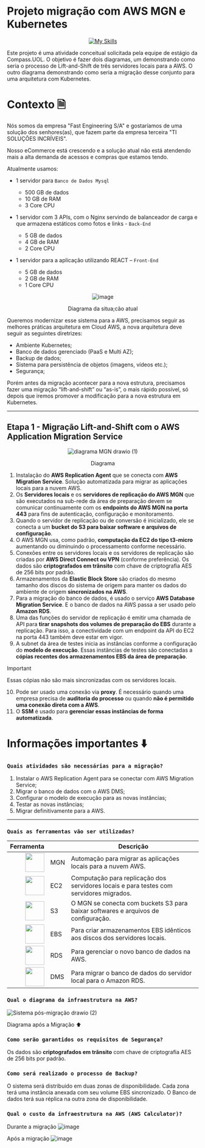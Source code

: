 # Projeto migração com AWS MGN e Kubernetes
<div align="center">

[![My Skills](https://skillicons.dev/icons?i=aws,kubernetes)](https://skillicons.dev)

</div>

Este projeto é uma atividade conceitual solicitada pela equipe de estágio da Compass.UOL. O objetivo é fazer dois diagramas, um demonstrando como seria o processo de Lift-and-Shift de três servidores locais para a AWS. O outro diagrama demonstrando como seria a migração desse conjunto para uma arquitetura com Kubernetes.

# Contexto 🗎
Nós somos da empresa "Fast Engineering S/A" e gostaríamos de uma solução dos senhores(as), que fazem parte da empresa terceira "TI SOLUÇÕES INCRÍVEIS".

Nosso eCommerce está crescendo e a solução atual não está atendendo mais a alta demanda de acessos e compras que estamos tendo.

Atualmente usamos:

- 1 servidor para `Banco de Dados Mysql` 
   - 500 GB de dados
   - 10 GB de RAM
   - 3 Core CPU

- 1 servidor com 3 APIs, com o Nginx servindo de balanceador de carga e que armazena estáticos como fotos e links - `Back-End`
   - 5 GB de dados
   - 4 GB de RAM
   - 2 Core CPU

- 1 servidor para a aplicação utilizando REACT – `Front-End`
   - 5 GB de dados
   - 2 GB de RAM
   - 1 Core CPU





<div align="center">

![image](https://github.com/user-attachments/assets/aed6046f-9050-4a13-8b6b-cad808b385ce)
<p>Diagrama da situa;cão atual</p>

</div>

Queremos modernizar esse sistema para a AWS, precisamos seguir as melhores práticas arquitetura em Cloud AWS, a nova arquitetura deve seguir as seguintes diretrizes:

- Ambiente Kubernetes;
- Banco de dados gerenciado (PaaS e Multi AZ);
- Backup de dados;
- Sistema para persistência de objetos (imagens, vídeos etc.);
- Segurança;

Porém antes da migração acontecer para a nova estrutura, precisamos fazer uma migração “lift-and-shift” ou “as-is”, o mais rápido possível, só depois que iremos promover a modificação para a nova estrutura em Kubernetes.




---

## Etapa 1 - Migração Lift-and-Shift com o AWS Application Migration Service

<div align="center">

![diagrama MGN drawio (1)](https://github.com/user-attachments/assets/a098cb0f-3724-43ea-83b3-0ab30e94fb4f)

Diagrama

</div>

1. Instalação do **AWS Replication Agent** que se conecta com **AWS Migration Service**. Solução automatizada para migrar as aplicações locais para a nuvem AWS.
2. Os **Servidores locais** e os **servidores de replicação do AWS MGN** que são executados na sub-rede da área de preparação devem se comunicar continuamente com os **endpoints do AWS MGN na porta 443** para fins de autenticação, configuração e monitoramento. 
3. Quando o servidor de replicação ou de conversão é inicializado, ele se conecta a um **bucket do S3 para baixar software e arquivos de configuração**.
4. O AWS MGN usa, como padrão, **computação da EC2 do tipo t3-micro** aumentando ou diminuindo o processamento conforme necessário. 
5. Conexões entre os servidores locais e os servidores de replicação são criadas por **AWS Direct Connect ou VPN** (conforme preferência). Os dados são **criptografados em trânsito** com chave de criptografia AES de 256 bits por padrão.
6. Armazenamentos da **Elastic Block Store** são criados do mesmo tamanho dos discos do sistema de origem para manter os dados do ambiente de origem **sincronizados na AWS**.
7. Para a migração do banco de dados, é usado o serviço **AWS Database Migration Service**. E o banco de dados na AWS passa a ser usado pelo **Amazon RDS**.
8. Uma das funções do servidor de replicação é emitir uma chamada de API para **tirar snapshots dos volumes de preparação do EBS** durante a replicação. Para isso, a conectividade com um endpoint da API do EC2 na porta 443 também deve estar em vigor.
9. A subnet da área de testes inicia as instâncias conforme a configuração do **modelo de execução**. Essas instâncias de testes são conectadas a **cópias recentes dos armazenamentos EBS da área de preparação**.

>[!important]
> Essas cópias não são mais sincronizadas com os servidores locais. 

10. Pode ser usado uma conexão via **proxy**. É necessário quando uma empresa precisa de **auditoria do processo** ou quando **não é permitido uma conexão direta com a AWS**.  
11. O **SSM** é usado para **gerenciar essas instâncias de forma automatizada**.


# Informações importantes ⬇️
### ``Quais atividades são necessárias para a migração?``

1. Instalar o AWS Replication Agent para se conectar com AWS Migration Service;
2. Migrar o banco de dados com o AWS DMS;
3. Configurar o modelo de execução para as novas instâncias;
4. Testar as novas instâncias;
5. Migrar definitivamente para a AWS. 

---

### `Quais as ferramentas vão ser utilizadas?`

| Ferramenta |  | Descrição |
| --------: | :----- | ----------- |
| <img src="https://cloud-icons.onemodel.app/aws/Architecture-Service-Icons_01312023/Arch_Migration-Transfer/64/Arch_AWS-Application-Migration-Service_64@5x.png" width="50"></img>       | MGN     | Automação para migrar as aplicações locais para a nuvem AWS.     |
| <img src="https://encrypted-tbn0.gstatic.com/images?q=tbn:ANd9GcRULf2JOHbvkPux8pEzQrkH70TVSpfgRMzgQA&s" width="50"></img>        | EC2     |  Computação para replicação dos servidores locais e para testes com servidores migrados.           |
| <img src="https://cdn.worldvectorlogo.com/logos/amazon-s3-simple-storage-service.svg" width="50"></img>        | S3     | O MGN se conecta com buckets S3 para baixar softwares e arquivos de configuração.       |
| <img src="https://cdn.worldvectorlogo.com/logos/amazon-elastic-block-store-1.svg" width="50"></img>        | EBS     |     Para criar armazenamentos EBS idênticos aos discos dos servidores locais.   |
| <img src="https://encrypted-tbn0.gstatic.com/images?q=tbn:ANd9GcQ7L7fI-Ozxh2ni9T2E7rgX_CU-VNMOpoXfwpIxYIaifUcJL_NQ0ZJi8mGHWNRdiFXmres&usqp=CAU" width="50"></img>        | RDS     |      Para gerenciar o novo banco de dados na AWS.       |   
| <img src="https://cloud-icons.onemodel.app/aws/Architecture-Service-Icons_01312023/Arch_Database/64/Arch_AWS-Database-Migration-Service_64@5x.png" width="50"></img>        | DMS     |    Para migrar o banco de dados do servidor local para o Amazon RDS.         |     
   

### ``Qual o diagrama da infraestrutura na AWS?``

![Sistema pós-migração drawio (2)](https://github.com/user-attachments/assets/41208896-6f92-499f-b856-1f299e9a71a6)

Diagrama após a Migração ⬆️
### ``Como serão garantidos os requisitos de Segurança?``

Os dados são **criptografados em trânsito** com chave de criptografia AES de 256 bits por padrão.

### ``Como será realizado o processo de Backup?``

O sistema será distribuido em duas zonas de disponibilidade. Cada zona terá uma instância anexada com seu volume EBS sincronizado. O Banco de dados terá sua réplica na outra zona de disponibilidade.

### ``Qual o custo da infraestrutura na AWS (AWS Calculator)?``

Durante a migração
![image](https://github.com/user-attachments/assets/fbe48cd3-0d24-4556-b0ca-398be3d7786c)

Após a migração
![image](https://github.com/user-attachments/assets/15d060b0-ea60-4244-bed9-66afd7e5cbb1)










